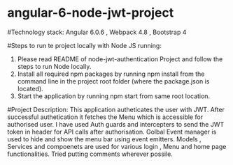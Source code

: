 # angular-6-node-jwt-project

#Technology stack:
Angular 6.0.6 , Webpack 4.8 , Bootstrap 4 

#Steps to run te project locally with Node JS running:
1. Please read README of node-jwt-authentication Project and follow the steps to run Node locally.
2. Install all required npm packages by running npm install from the command line in the project root folder (where the package.json is located).
3. Start the application by running npm start from same root location.

#Project Description:
This application autheticates the user with JWT. 
After successful authetication it fetches the Menu which is accessible for authorised user.
I have used Auth guards and intercepters to send the JWT token in header for API calls after authorisation.
Golbal Event manager is used to hide and show the menu bar using event emitters.
Models , Services and compoenets are used for various login , Menu and home page functionalities.
Tried putting comments wherever possile.

